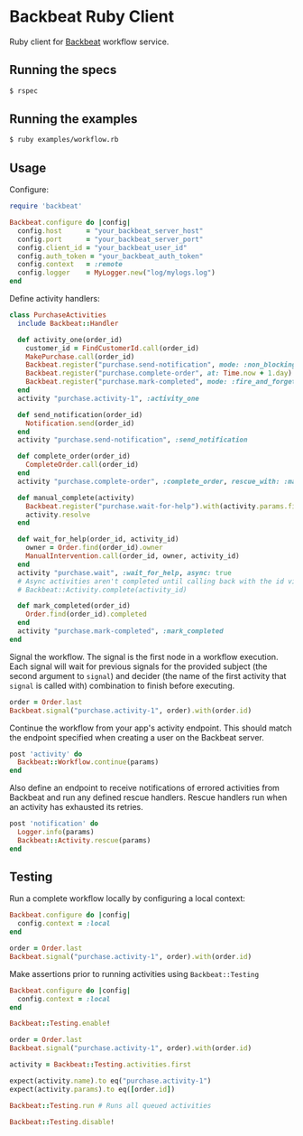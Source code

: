 # Backbeat Ruby Client

Ruby client for [Backbeat](https://github.groupondev.com/backbeat/backbeat_server) workflow service.

## Running the specs

```bash
$ rspec
```

## Running the examples

```bash
$ ruby examples/workflow.rb
```

## Usage

Configure:

```ruby
require 'backbeat'

Backbeat.configure do |config|
  config.host      = "your_backbeat_server_host"
  config.port      = "your_backbeat_server_port"
  config.client_id = "your_backbeat_user_id"
  config.auth_token = "your_backbeat_auth_token"
  config.context   = :remote
  config.logger    = MyLogger.new("log/mylogs.log")
end
```

Define activity handlers:

```ruby
class PurchaseActivities
  include Backbeat::Handler

  def activity_one(order_id)
    customer_id = FindCustomerId.call(order_id)
    MakePurchase.call(order_id)
    Backbeat.register("purchase.send-notification", mode: :non_blocking).with(customer_id)
    Backbeat.register("purchase.complete-order", at: Time.now + 1.day).with(order_id)
    Backbeat.register("purchase.mark-completed", mode: :fire_and_forget, at: Time.now + 1.day).with(order_id)
  end
  activity "purchase.activity-1", :activity_one

  def send_notification(order_id)
    Notification.send(order_id)
  end
  activity "purchase.send-notification", :send_notification

  def complete_order(order_id)
    CompleteOrder.call(order_id)
  end
  activity "purchase.complete-order", :complete_order, rescue_with: :manual_complete

  def manual_complete(activity)
    Backbeat.register("purchase.wait-for-help").with(activity.params.first, activity.id)
    activity.resolve
  end

  def wait_for_help(order_id, activity_id)
    owner = Order.find(order_id).owner
    ManualIntervention.call(order_id, owner, activity_id)
  end
  activity "purchase.wait", :wait_for_help, async: true
  # Async activities aren't completed until calling back with the id via:
  # Backbeat::Activity.complete(activity_id)

  def mark_completed(order_id)
    Order.find(order_id).completed
  end
  activity "purchase.mark-completed", :mark_completed
end
```

Signal the workflow. The signal is the first node in a workflow execution.
Each signal will wait for previous signals for the provided
subject (the second argument to `signal`) and decider (the name of the first
activity that `signal` is called with) combination to finish before executing.

```ruby
order = Order.last
Backbeat.signal("purchase.activity-1", order).with(order.id)
```

Continue the workflow from your app's activity endpoint. This should match the endpoint
specified when creating a user on the Backbeat server.

```ruby
post 'activity' do
  Backbeat::Workflow.continue(params)
end
```

Also define an endpoint to receive notifications of errored activities from
Backbeat and run any defined rescue handlers. Rescue handlers run when an
activity has exhausted its retries.

```ruby
post 'notification' do
  Logger.info(params)
  Backbeat::Activity.rescue(params)
end
```

## Testing

Run a complete workflow locally by configuring a local context:

```ruby
Backbeat.configure do |config|
  config.context = :local
end

order = Order.last
Backbeat.signal("purchase.activity-1", order).with(order.id)
```

Make assertions prior to running activities using `Backbeat::Testing`

```ruby
Backbeat.configure do |config|
  config.context = :local
end

Backbeat::Testing.enable!

order = Order.last
Backbeat.signal("purchase.activity-1", order).with(order.id)

activity = Backbeat::Testing.activities.first

expect(activity.name).to eq("purchase.activity-1")
expect(activity.params).to eq([order.id])

Backbeat::Testing.run # Runs all queued activities

Backbeat::Testing.disable!
```
